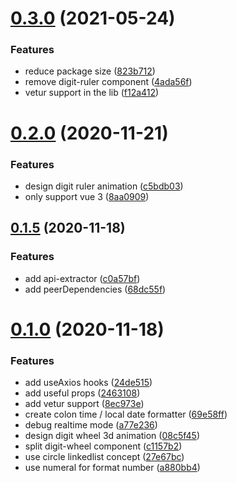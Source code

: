 # [0.3.0](https://github.com/xiaoluoboding/vue-digit-animation/compare/v0.2.0...v0.3.0) (2021-05-24)


### Features

* reduce package size ([823b712](https://github.com/xiaoluoboding/vue-digit-animation/commit/823b7126b0b369dcae9ed1a402c51fb75de4e713))
* remove digit-ruler component ([4ada56f](https://github.com/xiaoluoboding/vue-digit-animation/commit/4ada56fb9fe081816e75dd9accf073482b95ed3e))
* vetur support in the lib ([f12a412](https://github.com/xiaoluoboding/vue-digit-animation/commit/f12a41230d455c6846217020e965f346f36d2e46))



# [0.2.0](https://github.com/xiaoluoboding/vue-digit-animation/compare/v0.1.5...v0.2.0) (2020-11-21)


### Features

* design digit ruler animation ([c5bdb03](https://github.com/xiaoluoboding/vue-digit-animation/commit/c5bdb0320d877afaef16f384902e11005b600977))
* only support vue 3 ([8aa0909](https://github.com/xiaoluoboding/vue-digit-animation/commit/8aa09095b69785b0f19c3860acc851500d2bad39))



## [0.1.5](https://github.com/xiaoluoboding/vue-digit-animation/compare/v0.1.0...v0.1.5) (2020-11-18)


### Features

* add api-extractor ([c0a57bf](https://github.com/xiaoluoboding/vue-digit-animation/commit/c0a57bfe8461324e51b429ab229a6cc66385bdc0))
* add peerDependencies ([68dc55f](https://github.com/xiaoluoboding/vue-digit-animation/commit/68dc55fb1bd6408b0bba29d1832eca6430832f4e))



# [0.1.0](https://github.com/xiaoluoboding/vue-digit-animation/compare/2463108900c614a110a815374a260eeff7224b86...v0.1.0) (2020-11-18)


### Features

* add useAxios hooks ([24de515](https://github.com/xiaoluoboding/vue-digit-animation/commit/24de5159abfecfcbd2899f05243795de192daf1b))
* add useful props ([2463108](https://github.com/xiaoluoboding/vue-digit-animation/commit/2463108900c614a110a815374a260eeff7224b86))
* add vetur support ([8ec973e](https://github.com/xiaoluoboding/vue-digit-animation/commit/8ec973eecce7224b9e7003edbfc6f7e653edd016))
* create colon time / local date formatter ([69e58ff](https://github.com/xiaoluoboding/vue-digit-animation/commit/69e58ffab121518ad7e5e89ff8e6604f923788ca))
* debug realtime mode ([a77e236](https://github.com/xiaoluoboding/vue-digit-animation/commit/a77e23685cc0d5dfd7e800f6ae54d5fd0e6aa043))
* design digit wheel 3d animation ([08c5f45](https://github.com/xiaoluoboding/vue-digit-animation/commit/08c5f45574c48c506d718f8c24bdcfa5679103e4))
* split digit-wheel component ([c1157b2](https://github.com/xiaoluoboding/vue-digit-animation/commit/c1157b2a409cd19192e9eab633d9ccd0e3ce058d))
* use circle linkedlist concept ([27e67bc](https://github.com/xiaoluoboding/vue-digit-animation/commit/27e67bc386cde0fc6c70c336e87428e9ef92a49f))
* use numeral for format number ([a880bb4](https://github.com/xiaoluoboding/vue-digit-animation/commit/a880bb4ff81ae20a39b4d78b0db457fed11b6886))



